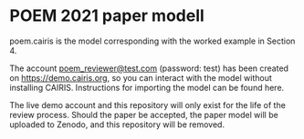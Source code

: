 # POEM 2021 paper modell

poem.cairis is the model corresponding with the worked example in Section 4.

The account poem_reviewer@test.com (password: test) has been created on https://demo.cairis.org, so you can interact with the model without installing CAIRIS. Instructions for importing the model can be found here.

The live demo account and this repository will only exist for the life of the review process. Should the paper be accepted, the paper model will be uploaded to Zenodo, and this repository will be removed.

